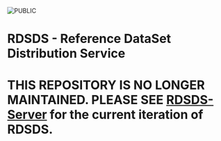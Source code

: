 ![PUBLIC](https://img.shields.io/badge/-PUBLIC-success)
# RDSDS - Reference DataSet Distribution Service

# THIS REPOSITORY IS NO LONGER MAINTAINED. PLEASE SEE [RDSDS-Server](https://github.com/EMBL-EBI-TSI/RDSDS-Server) for the current iteration of RDSDS.
